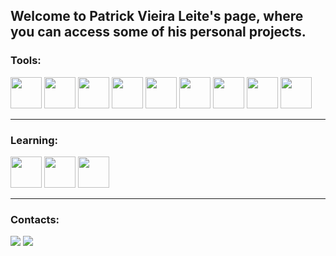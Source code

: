 ## Welcome to Patrick Vieira Leite's page, where you can access some of his personal projects.

### Tools:
<div style="display: inline-block">
 <img src="https://upload.wikimedia.org/wikipedia/commons/thumb/9/9a/Visual_Studio_Code_1.35_icon.svg/1024px-Visual_Studio_Code_1.35_icon.svg.png" width="50">
 <img src="https://upload.wikimedia.org/wikipedia/commons/thumb/a/ae/Github-desktop-logo-symbol.svg/1200px-Github-desktop-logo-symbol.svg.png" width="50">
 <img src="https://upload.wikimedia.org/wikipedia/commons/thumb/a/a7/React-icon.svg/1150px-React-icon.svg.png" width="50">
 <img src="https://upload.wikimedia.org/wikipedia/commons/d/d5/CSS3_logo_and_wordmark.svg" width="50">
 <img src="https://upload.wikimedia.org/wikipedia/commons/thumb/d/d9/Node.js_logo.svg/2560px-Node.js_logo.svg.png" width="50">
 <img src="https://upload.wikimedia.org/wikipedia/commons/thumb/c/c3/Python-logo-notext.svg/640px-Python-logo-notext.svg.png" width="50">
 <img src="https://upload.wikimedia.org/wikipedia/commons/thumb/1/1b/R_logo.svg/2560px-R_logo.svg.png" width="50">
 <img src="https://upload.wikimedia.org/wikipedia/commons/thumb/6/6a/Godot_icon.svg/1200px-Godot_icon.svg.png" width="50">
 <img src="https://assets.streamlinehq.com/image/private/w_300,h_300,ar_1/f_auto/v1/icons/logos/gamemaker-98kqzlyi1frrscfd07vfi.png/gamemaker-os7p0j98mgnwmrd3pzgoof.png?_a=DATAg1AAZAA0" width="50">
</div>

---

### Learning:
<div style="display: inline-block">
 <img src="https://cdn-icons-png.flaticon.com/512/226/226777.png" width="50">
 <img src="https://upload.wikimedia.org/wikipedia/commons/thumb/b/bd/Logo_C_sharp.svg/1820px-Logo_C_sharp.svg.png" width="50">
 <img src="https://upload.wikimedia.org/wikipedia/commons/thumb/7/79/Flutter_logo.svg/1024px-Flutter_logo.svg.png" width="50">
</div>

---
 
### Contacts:
<a href = "mailto:milks1108@gmail.com" target="_blank"><img src="https://img.shields.io/badge/Gmail-D14836?style=for-the-badge&logo=gmail&logoColor=white"></a>
<a href = "https://www.linkedin.com/in/patrick-vieira-leite-17189b313" target="_blank"><img src="https://img.shields.io/badge/LinkedIn-0077B5?style=for-the-badge&logo=linkedin&logoColor=white"></a>
